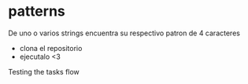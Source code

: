 # patterns

De uno o varios strings encuentra su respectivo patron de 4 caracteres

  - clona el repositorio 
  - ejecutalo <3

Testing the tasks flow
